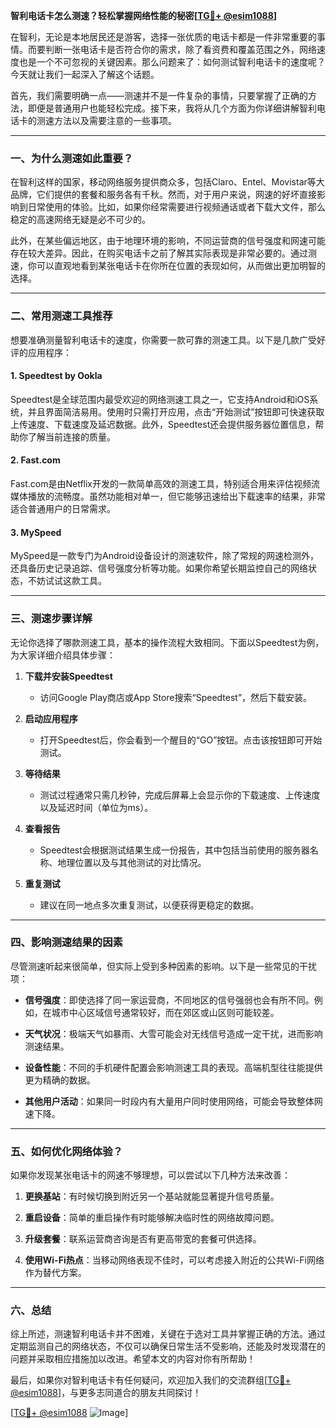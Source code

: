 **智利电话卡怎么测速？轻松掌握网络性能的秘密[[TG💪+ @esim1088](https://t.me/s/esim1088)]**

在智利，无论是本地居民还是游客，选择一张优质的电话卡都是一件非常重要的事情。而要判断一张电话卡是否符合你的需求，除了看资费和覆盖范围之外，网络速度也是一个不可忽视的关键因素。那么问题来了：如何测试智利电话卡的速度呢？今天就让我们一起深入了解这个话题。

首先，我们需要明确一点——测速并不是一件复杂的事情，只要掌握了正确的方法，即便是普通用户也能轻松完成。接下来，我将从几个方面为你详细讲解智利电话卡的测速方法以及需要注意的一些事项。

---

### **一、为什么测速如此重要？**

在智利这样的国家，移动网络服务提供商众多，包括Claro、Entel、Movistar等大品牌，它们提供的套餐和服务各有千秋。然而，对于用户来说，网速的好坏直接影响到日常使用的体验。比如，如果你经常需要进行视频通话或者下载大文件，那么稳定的高速网络无疑是必不可少的。

此外，在某些偏远地区，由于地理环境的影响，不同运营商的信号强度和网速可能存在较大差异。因此，在购买电话卡之前了解其实际表现是非常必要的。通过测速，你可以直观地看到某张电话卡在你所在位置的表现如何，从而做出更加明智的选择。

---

### **二、常用测速工具推荐**

想要准确测量智利电话卡的速度，你需要一款可靠的测速工具。以下是几款广受好评的应用程序：

#### **1. Speedtest by Ookla**
Speedtest是全球范围内最受欢迎的网络测速工具之一，它支持Android和iOS系统，并且界面简洁易用。使用时只需打开应用，点击“开始测试”按钮即可快速获取上传速度、下载速度及延迟数据。此外，Speedtest还会提供服务器位置信息，帮助你了解当前连接的质量。

#### **2. Fast.com**
Fast.com是由Netflix开发的一款简单高效的测速工具，特别适合用来评估视频流媒体播放的流畅度。虽然功能相对单一，但它能够迅速给出下载速率的结果，非常适合普通用户的日常需求。

#### **3. MySpeed**
MySpeed是一款专门为Android设备设计的测速软件，除了常规的网速检测外，还具备历史记录追踪、信号强度分析等功能。如果你希望长期监控自己的网络状态，不妨试试这款工具。

---

### **三、测速步骤详解**

无论你选择了哪款测速工具，基本的操作流程大致相同。下面以Speedtest为例，为大家详细介绍具体步骤：

1. **下载并安装Speedtest**
   - 访问Google Play商店或App Store搜索“Speedtest”，然后下载安装。
   
2. **启动应用程序**
   - 打开Speedtest后，你会看到一个醒目的“GO”按钮。点击该按钮即可开始测试。

3. **等待结果**
   - 测试过程通常只需几秒钟，完成后屏幕上会显示你的下载速度、上传速度以及延迟时间（单位为ms）。

4. **查看报告**
   - Speedtest会根据测试结果生成一份报告，其中包括当前使用的服务器名称、地理位置以及与其他测试的对比情况。

5. **重复测试**
   - 建议在同一地点多次重复测试，以便获得更稳定的数据。

---

### **四、影响测速结果的因素**

尽管测速听起来很简单，但实际上受到多种因素的影响。以下是一些常见的干扰项：

- **信号强度**：即使选择了同一家运营商，不同地区的信号强弱也会有所不同。例如，在城市中心区域信号通常较好，而在郊区或山区则可能较差。
  
- **天气状况**：极端天气如暴雨、大雪可能会对无线信号造成一定干扰，进而影响测速结果。

- **设备性能**：不同的手机硬件配置会影响测速工具的表现。高端机型往往能提供更为精确的数据。

- **其他用户活动**：如果同一时段内有大量用户同时使用网络，可能会导致整体网速下降。

---

### **五、如何优化网络体验？**

如果你发现某张电话卡的网速不够理想，可以尝试以下几种方法来改善：

1. **更换基站**：有时候切换到附近另一个基站就能显著提升信号质量。
   
2. **重启设备**：简单的重启操作有时能够解决临时性的网络故障问题。

3. **升级套餐**：联系运营商咨询是否有更高带宽的套餐可供选择。

4. **使用Wi-Fi热点**：当移动网络表现不佳时，可以考虑接入附近的公共Wi-Fi网络作为替代方案。

---

### **六、总结**

综上所述，测速智利电话卡并不困难，关键在于选对工具并掌握正确的方法。通过定期监测自己的网络状态，不仅可以确保日常生活不受影响，还能及时发现潜在的问题并采取相应措施加以改进。希望本文的内容对你有所帮助！

最后，如果你对智利电话卡有任何疑问，欢迎加入我们的交流群组[[TG💪+ @esim1088](https://t.me/s/esim1088)]，与更多志同道合的朋友共同探讨！ 

[[TG💪+ @esim1088](https://t.me/s/esim1088) ![Image](https://i.postimg.cc/4NQfJmqS/Snipaste-2025-05-13-00-14-12.png)]